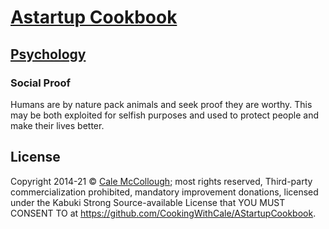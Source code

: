 # [Astartup Cookbook](../)

## [Psychology](./)

### Social Proof

Humans are by nature pack animals and seek proof they are worthy. This may be both exploited for selfish purposes and used to protect people and make their lives better.

## License

Copyright  2014-21 © [Cale McCollough](https://cookingwithcale.org); most rights reserved, Third-party commercialization prohibited, mandatory improvement donations, licensed under the Kabuki Strong Source-available License that YOU MUST CONSENT TO at <https://github.com/CookingWithCale/AStartupCookbook>.
